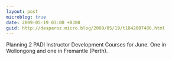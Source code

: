 ```yaml
---
layout: post
microblog: true
date: 2009-05-19 03:00 +0300
guid: http://desparoz.micro.blog/2009/05/19/t1842007486.html
---
```

Planning 2 PADI Instructor Development Courses for June. One in Wollongong and one in Fremantle (Perth).
